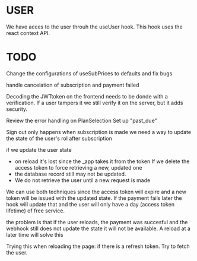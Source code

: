 # USER

We have acces to the user throuh the useUser hook. This hook uses the react context API.

# TODO

Change the configurations of useSubPrices to defaults and fix bugs

handle cancelation of subscription and payment failed

Decoding the JWTtoken on the frontend needs to be donde with a verification. If a user tampers it we still verify it on the server, but it adds security.

Review the error handling on PlanSelection
Set up "past_due"

Sign out only happens when subscription is made
we need a way to update the state of the user's rol after subscription

if we update the user state

- on reload it's lost since the \_app takes it from the token
  If we delete the access token to force retrieving a new, updated one
- the database record still may not be updated.
- We do not retrieve the user until a new request is made

We can use both techniques since the access token will expire and a new token will be issued with the updated state. If the payment fails later the hook will update that and the user will only have a day (access token lifetime) of free service.

the problem is that if the user reloads, the payment was succesful and the webhook still does not update the state it will not be available. A reload at a later time will solve this

Trying this when reloading the page:
if there is a refresh token. Try to fetch the user.
